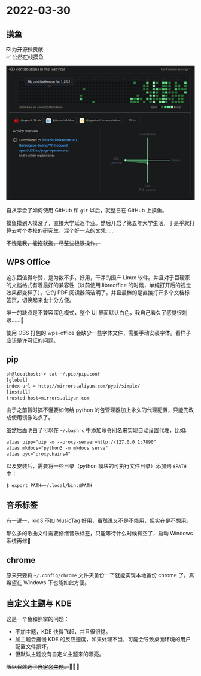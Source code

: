 # 2022-03-30

## 摸鱼

❎ <del>为开源做贡献</del>  
✅ 公然在线摸鱼

![1](./images/2022-03-30-1.png)

自从学会了如何使用 GitHub 和 `git` 以后，就整日在 GitHub 上摸鱼。

摸鱼摸到人摸没了，直接大学延迟毕业。然后开启了第五年大学生活，于是乎就打算去考个本校的研究生，混个好一点的文凭……

<del>不愧是我，能拖就拖。尽整些极限操作。</del>

## WPS Office

这东西值得夸赞，是为数不多，好用，干净的国产 Linux 软件。并且对于巨硬家的文档格式有着最好的兼容性（以前使用 libreoffice 的时候，单纯打开后的视觉效果都变样了）。它的 PDF 阅读器简洁明了。并且最棒的是直接打开多个文档标签页，切换起来也十分方便。

唯一的缺点是不兼容深色模式，整个 UI 界面默认白色，我自己看久了感觉很刺眼……🤣

使用 OBS 打包的 wps-office 会缺少一些字体文件，需要手动安装字体。看样子应该是许可证的问题。

## pip

```
bh@localhost:~> cat ~/.pip/pip.conf
[global]
index-url = http://mirrors.aliyun.com/pypi/simple/
[install]
trusted-host=mirrors.aliyun.com
```

由于之前暂时搞不懂要如何给 python 的包管理器加上永久的代理配置，只能先改成使用镜像站点了。

虽然后面明白了可以在 `~/.bashrc` 中添加命令别名来实现自动设置代理，比如:

```
alias pipp="pip -m --proxy-server=http://127.0.0.1:7890"
alias mkdocs="python3 -m mkdocs serve"
alias pyc="proxychains4"
```

以及安装后，需要将一些目录（python 模块的可执行文件目录）添加到 `$PATH` 中：

```
$ export PATH=~/.local/bin:$PATH
```

## 音乐标签

有一说一，kid3 不如 [MusicTag](https://www.cnblogs.com/vinlxc/p/11347744.html) 好用，虽然说又不是不能用，但实在是不想用。

那么多的歌曲文件需要修缮音乐标签，只能等待什么时候有空了，启动 Windows 系统再修🤣

## chrome

原来只要将 `~/.config/chrome` 文件夹备份一下就能实现本地备份 chrome 了。真希望在 Windows 下也能如此方便。

## 自定义主题与 KDE

这是一个鱼和熊掌的问题：

- 不加主题，KDE 快得飞起，并且很很稳。
- 加主题会拖慢 KDE 的反应速度，如果处理不当，可能会导致桌面环境的用户配置文件损坏。
- 但默认主题没有自定义主题来的漂亮。

<del>所以我就选了[自定义主题](../blog/eyecandy-kde.md)。</del>🤣🤣🤣